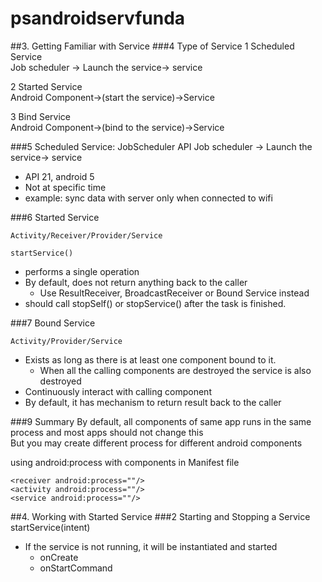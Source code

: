 # psandroidservfunda
##3. Getting Familiar with Service
###4 Type of Service
1 Scheduled Service  
Job scheduler -> Launch the service-> service

2 Started Service  
Android Component->(start the service)->Service  

3 Bind Service  
Android Component->(bind to the service)->Service  


###5 Scheduled Service: JobScheduler API
Job scheduler -> Launch the service-> service  
- API 21, android 5
- Not at specific time
- example: sync data with server only when connected to wifi


###6 Started Service
```
Activity/Receiver/Provider/Service
```
```
startService()
```
- performs a single operation
- By default, does not return anything back to the caller
  - Use ResultReceiver, BroadcastReceiver or Bound Service instead
- should call stopSelf() or stopService() after the task is finished.  

###7 Bound Service
```
Activity/Provider/Service
```
- Exists as long as there is at least one component bound to it.
  - When all the calling components are destroyed the service is also destroyed
- Continuously interact with calling component
- By default, it has mechanism to return result back to the caller

###9 Summary
By default, all components of same app runs in the same process and most apps should not change this  
But you may create different process for different android components  

using android:process with components in Manifest file
```
<receiver android:process=""/>
<activity android:process=""/>
<service android:process=""/>
```

##4. Working with Started Service
###2 Starting and Stopping a Service
startService(intent)
- If the service is not running, it will be instantiated and started
  - onCreate 
  - onStartCommand

